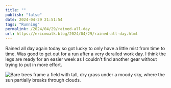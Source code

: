 ```yaml
---
title: ""
publish: "false"
date: 2024-04-29 21:51:54
tags: "Running"
permalink: /2024/04/29/rained-all-day
url: https://ericmwalk.blog/2024/04/29/rained-all-day.html
---
```


Rained all day again today so got lucky to only have a little mist from time to time. Was good to get out for a [run](https://strava.com/activities/11295215172) after a very derailed work day. I think the legs are ready for an easier week as I couldn’t find another gear without trying to put in more effort.

![Bare trees frame a field with tall, dry grass under a moody sky, where the sun partially breaks through clouds.](https://ericmwalk.blog/uploads/2024/img-8763.jpeg)